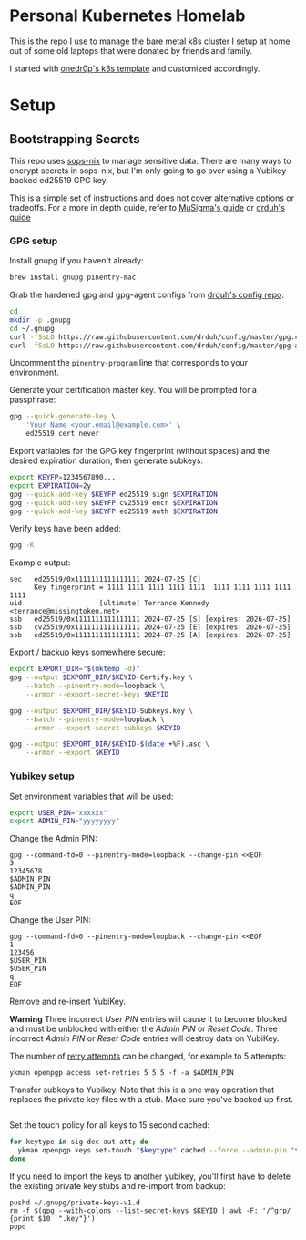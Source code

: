 # Personal Kubernetes Homelab

This is the repo I use to manage the bare metal k8s cluster I setup at home out of some old laptops that were donated by friends and family.

I started with [onedr0p's k3s template](https://github.com/onedr0p/flux-cluster-template) and customized accordingly.

# Setup

## Bootstrapping Secrets

This repo uses [sops-nix](https://github.com/Mic92/sops-nix) to manage sensitive data. There are many ways to encrypt secrets in sops-nix, but I'm only going to go over using a Yubikey-backed ed25519 GPG key.

This is a simple set of instructions and does not cover alternative options or tradeoffs. For a more in depth guide, refer to [MuSigma's guide](https://musigma.blog/2021/05/09/gpg-ssh-ed25519.html) or [drduh's guide](https://github.com/drduh/YubiKey-Guide?tab=readme-ov-file#prepare-gnupg)

### GPG setup

Install gnupg if you haven't already:

```sh
brew install gnupg pinentry-mac
```

Grab the hardened gpg and gpg-agent configs from [drduh's config repo](https://github.com/drduh/config):

```sh
cd
mkdir -p .gnupg
cd ~/.gnupg
curl -fSsLO https://raw.githubusercontent.com/drduh/config/master/gpg.conf
curl -fSsLO https://raw.githubusercontent.com/drduh/config/master/gpg-agent.conf
```

Uncomment the `pinentry-program` line that corresponds to your environment.

Generate your certification master key. You will be prompted for a passphrase:

```sh
gpg --quick-generate-key \
    'Your Name <your.email@example.com>' \
    ed25519 cert never
```

Export variables for the GPG key fingerprint (without spaces) and the desired expiration duration, then generate subkeys:

```sh
export KEYFP=1234567890...
export EXPIRATION=2y
gpg --quick-add-key $KEYFP ed25519 sign $EXPIRATION
gpg --quick-add-key $KEYFP cv25519 encr $EXPIRATION
gpg --quick-add-key $KEYFP ed25519 auth $EXPIRATION
```

Verify keys have been added:

```sh
gpg -K
```

Example output:

```
sec   ed25519/0x1111111111111111 2024-07-25 [C]
      Key fingerprint = 1111 1111 1111 1111 1111  1111 1111 1111 1111 1111
uid                   [ultimate] Terrance Kennedy <terrance@missingtoken.net>
ssb   ed25519/0x1111111111111111 2024-07-25 [S] [expires: 2026-07-25]
ssb   cv25519/0x1111111111111111 2024-07-25 [E] [expires: 2026-07-25]
ssb   ed25519/0x1111111111111111 2024-07-25 [A] [expires: 2026-07-25]
```

Export / backup keys somewhere secure:

```sh
export EXPORT_DIR="$(mktemp -d)"
gpg --output $EXPORT_DIR/$KEYID-Certify.key \
    --batch --pinentry-mode=loopback \
    --armor --export-secret-keys $KEYID

gpg --output $EXPORT_DIR/$KEYID-Subkeys.key \
    --batch --pinentry-mode=loopback \
    --armor --export-secret-subkeys $KEYID

gpg --output $EXPORT_DIR/$KEYID-$(date +%F).asc \
    --armor --export $KEYID
```

### Yubikey setup

Set environment variables that will be used:

```sh
export USER_PIN="xxxxxx"
export ADMIN_PIN="yyyyyyyy"
```

Change the Admin PIN:

```console
gpg --command-fd=0 --pinentry-mode=loopback --change-pin <<EOF
3
12345678
$ADMIN_PIN
$ADMIN_PIN
q
EOF
```

Change the User PIN:

```console
gpg --command-fd=0 --pinentry-mode=loopback --change-pin <<EOF
1
123456
$USER_PIN
$USER_PIN
q
EOF
```

Remove and re-insert YubiKey.

**Warning** Three incorrect _User PIN_ entries will cause it to become blocked and must be unblocked with either the _Admin PIN_ or _Reset Code_. Three incorrect _Admin PIN_ or _Reset Code_ entries will destroy data on YubiKey.

The number of [retry attempts](https://docs.yubico.com/software/yubikey/tools/ykman/OpenPGP_Commands.html#ykman-openpgp-access-set-retries-options-pin-retries-reset-code-retries-admin-pin-retries) can be changed, for example to 5 attempts:

```console
ykman openpgp access set-retries 5 5 5 -f -a $ADMIN_PIN
```

Transfer subkeys to Yubikey. Note that this is a one way operation that replaces the private key files with a stub. Make sure you've backed up first.

```sh

```

Set the touch policy for all keys to 15 second cached:

```sh
for keytype in sig dec aut att; do
  ykman openpgp keys set-touch "$keytype" cached --force --admin-pin "$ADMIN_PIN"
done
```

If you need to import the keys to another yubikey, you'll first have to delete the existing private key stubs and re-import from backup:

```console
pushd ~/.gnupg/private-keys-v1.d
rm -f $(gpg --with-colons --list-secret-keys $KEYID | awk -F: '/^grp/ {print $10  ".key"}')
popd
```
